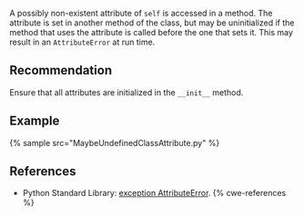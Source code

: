 A possibly non-existent attribute of `self` is accessed in a method. The attribute is set in another method of the class, but may be uninitialized if the method that uses the attribute is called before the one that sets it. This may result in an `AttributeError` at run time.


## Recommendation
Ensure that all attributes are initialized in the `__init__` method.


## Example
{% sample src="MaybeUndefinedClassAttribute.py" %}

## References
* Python Standard Library: [exception AttributeError](http://docs.python.org/library/exceptions.html#exceptions.AttributeError).
{% cwe-references %}
